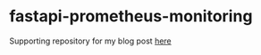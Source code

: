 # fastapi-prometheus-monitoring

Supporting repository for my blog post [here](https://www.firasesbai.com/articles/2023/01/15/prometheus-monitoring.html)